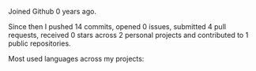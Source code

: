 Joined Github 0 years ago.

Since then I pushed 14 commits, opened 0 issues, submitted 4 pull requests, received 0 stars across 2 personal projects and contributed to 1 public repositories.

Most used languages across my projects:

